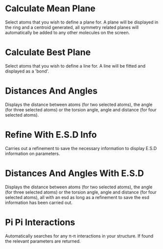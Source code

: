 # Calculate Mean Plane 
Select atoms that you wish to define a plane for. A plane will be displayed in the ring and a centroid generated, all symmetry related planes will automatically be added to any other molecules on the screen.

# Calculate Best Plane 
Select atoms that you wish to define a line for. A line will be fitted and displayed as a 'bond'.

# Distances And Angles 
Displays the distance between atoms (for two selected atoms), the angle (for three selected atoms) or the torsion angle, angle and distance (for four selected atoms). 

# Refine With E.S.D Info 
Carries out a refinement to save the necessary information to display E.S.D information on parameters. 

# Distances And Angles With E.S.D 
Displays the distance between atoms (for two selected atoms), the angle (for three selected atoms) or the torsion angle, angle and distance (for four selected atoms), all with an esd as long as a refinement to save the esd information has been carried out.

# Pi Pi Interactions 
Automatically searches for any π-π interactions in your structure. If found the relevant parameters are returned. 
